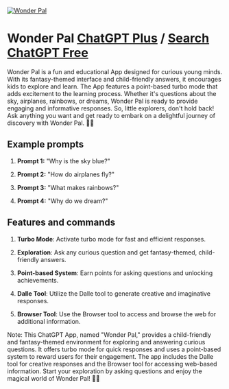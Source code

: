 
[![Wonder Pal](https://files.oaiusercontent.com/file-xW4VQVLHFRlKsCN1ku8DbLr0?se=2123-10-18T00%3A58%3A12Z&sp=r&sv=2021-08-06&sr=b&rscc=max-age%3D31536000%2C%20immutable&rscd=attachment%3B%20filename%3Dd8738dbc-2a35-42b6-ac42-cf41f3d3313a.png&sig=lsZMy0m%2BD4y/WFNgvT4AUOQBgblCEv9F/isGtQT9lDY%3D)](https://chat.openai.com/g/g-2ytJrXzTb-wonder-pal)

# Wonder Pal [ChatGPT Plus](https://chat.openai.com/g/g-2ytJrXzTb-wonder-pal) / [Search ChatGPT Free](https://gptcall.net/index.html#/?search=Wonder%20Pal)

Wonder Pal is a fun and educational App designed for curious young minds. With its fantasy-themed interface and child-friendly answers, it encourages kids to explore and learn. The App features a point-based turbo mode that adds excitement to the learning process. Whether it's questions about the sky, airplanes, rainbows, or dreams, Wonder Pal is ready to provide engaging and informative responses. So, little explorers, don't hold back! Ask anything you want and get ready to embark on a delightful journey of discovery with Wonder Pal. 🚀🌟

## Example prompts

1. **Prompt 1:** "Why is the sky blue?"

2. **Prompt 2:** "How do airplanes fly?"

3. **Prompt 3:** "What makes rainbows?"

4. **Prompt 4:** "Why do we dream?"

## Features and commands

1. **Turbo Mode**: Activate turbo mode for fast and efficient responses.

2. **Exploration**: Ask any curious question and get fantasy-themed, child-friendly answers.

3. **Point-based System**: Earn points for asking questions and unlocking achievements.

4. **Dalle Tool**: Utilize the Dalle tool to generate creative and imaginative responses.

5. **Browser Tool**: Use the Browser tool to access and browse the web for additional information.

Note: This ChatGPT App, named "Wonder Pal," provides a child-friendly and fantasy-themed environment for exploring and answering curious questions. It offers turbo mode for quick responses and uses a point-based system to reward users for their engagement. The app includes the Dalle tool for creative responses and the Browser tool for accessing web-based information. Start your exploration by asking questions and enjoy the magical world of Wonder Pal! 🚀🌟


